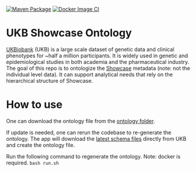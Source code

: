 [![Maven Package](https://github.com/kingmanzhang/UKB_Showcase_Ontology/actions/workflows/maven-publish.yml/badge.svg?branch=main)](https://github.com/kingmanzhang/UKB_Showcase_Ontology/actions/workflows/maven-publish.yml)
[![Docker Image CI](https://github.com/kingmanzhang/UKB_Showcase_Ontology/actions/workflows/docker-image.yml/badge.svg)](https://github.com/kingmanzhang/UKB_Showcase_Ontology/actions/workflows/docker-image.yml)

# UKB Showcase Ontology

[UKBiobank](https://www.ukbiobank.ac.uk) (UKB) is a large scale dataset of genetic data and clinical phenotypes for ~half a million participants. It is widely used in genetic and epidemiological studies in both academia and the pharmaceutical industry. The goal of this repo is to ontologize the [Showcase](https://biobank.ndph.ox.ac.uk/showcase/) metadata (note: not the individual level data). It can support analytical needs that rely on the hierarchical structure of Showcase. 


# How to use
One can download the ontology file from the [ontology folder](data/ontology/ukb_showcase_ontology.ttl). 

If update is needed, one can rerun the codebase to re-generate the ontology. The app will download the [latest schema files](https://biobank.ndph.ox.ac.uk/showcase/download.cgi) directly from UKB and create the ontology file. 

Run the following command to regenerate the ontology. Note: docker is required. 
`
bash run.sh
`